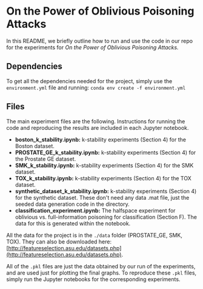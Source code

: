 # On the Power of Oblivious Poisoning Attacks
In this README, we briefly outline how to run and use the code in our repo for the experiments for *On the Power of Oblivious Poisoning Attacks.*
## Dependencies
To get all the dependencies needed for the project, simply use the ``environment.yml`` file and running:
``conda env create -f environment.yml``

## Files
The main experiment files are the following. Instructions for running the code and reproducing the results are included in each Jupyter notebook.
 - **boston_k_stability.ipynb:** k-stability experiments (Section 4) for the Boston dataset.
 - **PROSTATE_GE_k_stability.ipynb:** k-stability experiments (Section 4) for the Prostate GE dataset.
 - **SMK_k_stability.ipynb:** k-stability experiments (Section 4) for the SMK dataset.
 - **TOX_k_stability.ipynb:** k-stability experiments (Section 4) for the TOX dataset.
 - **synthetic_dataset_k_stability.ipynb:** k-stability experiments (Section 4) for the synthetic dataset. These don't need any data .mat file, just the seeded data generation code in the directory.
 - **classification_experiment.ipynb:** The halfspace experiment for oblivious vs. full-information poisoning for classification (Section F). The data for this is generated within the notebook.

All the data for the project is in the ``./data`` folder (PROSTATE_GE, SMK, TOX). They can also be downloaded here: [http://featureselection.asu.edu/datasets.php](http://featureselection.asu.edu/datasets.php). 

All of the ``.pkl`` files are just the data obtained by our run of the experiments, and are used just for plotting the final graphs. To reproduce these ``.pkl`` files, simply run the Jupyter notebooks for the corresponding experiments.


